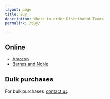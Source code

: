 ```yaml
---
layout: page
title: Buy
description: Where to order Distributed Teams.
permalink: /buy/

---
```


## Online
* [Amazon](https://www.amazon.com/Distributed-Teams-Practice-Together-Physically/dp/1732254923/)
* [Barnes and Noble](https://www.barnesandnoble.com/w/distributed-teams-john-oduinn/1130974497?ean=9781732254930)

## Bulk purchases
For bulk purchases, [contact us](/contact).
